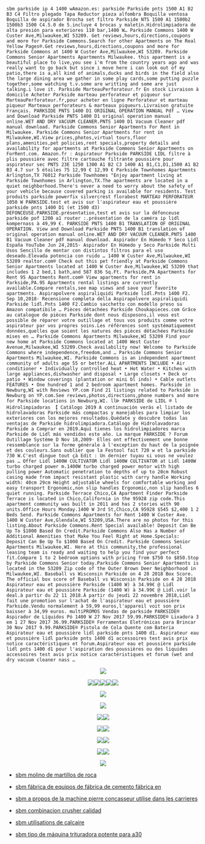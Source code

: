 
```
sbm parkside ip 4 1400 wAmazon.es: parkside Parkside pnts 1500 A1 B2 B3 C4 Filtro plegado Tapa Reductor pieza alfombra Boquilla ventosa Boquilla de aspirador Brocha set filtro Parkside NTS 1500 A1 1500b2 1500b3 1500 C4.5.0 de 5.incluye 4 brocas y maletín.Hidrolimpiadora de alta presión para exteriores 110 bar,1400 W… Parkside Commons 1400 W Custer Ave,Milwaukee,WI 53209. Get reviews,hours,directions,coupons and more for Parkside Commons.Search for other Apartments on The Real Yellow Pages®.Get reviews,hours,directions,coupons and more for Parkside Commons at 1400 W Custer Ave,Milwaukee,WI 53209. Parkside Commons Senior Apartments Apartments Milwaukee. this apartment is a beautiful place to live,you see i'm from the country years ago and was really want to go back but since i move here i can look out of my patio,there is a,all kind of animals,ducks and birds in the field also the large dining area we gather in some play cards,some putting puzzle together,some watching t.v.some are writting and some are just talking.i love it. Parkside MarteauPerforateur.fr En stock Livraison à domicile Acheter Parkside marteau perforateur et piqueur sur MarteauPerforateur.fr,pour acheter en ligne Perforateur et marteau piqueur Marteaux perforateurs & marteaux piqueurs.Livraison gratuite Français. PARKSIDE PNTS 1400 D1 ORIGINAL OPERATION MANUAL Pdf … View and Download Parkside PNTS 1400 D1 original operation manual online.WET AND DRY VACUUM CLEANER.PNTS 1400 D1 Vacuum Cleaner pdf manual download. Parkside Commons Senior Apartments For Rent in Milwaukee. Parkside Commons Senior Apartments for rent in Milwaukee,WI.View prices,photos,virtual tours,floor plans,amenities,pet policies,rent specials,property details and availability for apartments at Parkside Commons Senior Apartments on ForRent.com. Amazon.fr : Aspirateur Parkside PARKSIDE LIDL filtre à plis poussière avec filtre cartouche filtrante poussière pour aspirateur sec PNTS 23E 1250 1300 A1 B2 C3 1400 A1 B1,C1,D1,1500 A1 B2 B3 4.7 sur 5 étoiles 75 12,99 € 12,99 € Parkside Townhomes Apartments Arlington,TX 76012 Parkside Townhomes "Enjoy apartment living at Parkside Townhomes in Arlington,TX.The apartments are located in a quiet neighborhood.There's never a need to worry about the safety of your vehicle because covered parking is available for residents. Test produits parkside powerfix silvercrest florabest MARTEAU PERFORATEUR 1050 W PARKSIDE.test et avis sur l'aspirateur eau et poussière parkside pnts 1400 D1 (et 1500 d3) DEFONCEUSE.PARKSIDE.présentation,test et avis sur la défonceuse parkside pof 1200 a1 router :.présentation de la caméra ip lidl kompernass à 49,99 €. PARKSIDE PNTS 1400 B1 TRANSLATION OF ORIGINAL OPERATION. View and Download Parkside PNTS 1400 B1 translation of original operation manual online.WET AND DRY VACUUM CLEANER.PNTS 1400 B1 Vacuum Cleaner pdf manual download. Aspirador En Húmedo Y Seco Lidl España YouTube Jun 24,2015· Aspirador En Húmedo y Seco Parkside Multi Usos Sencillo de montar con distintos filtros para el uso deseado.Elevada potencia con ruido … 1400 W Custer Ave,Milwaukee,WI 53209 realtor.com® Check out this pet friendly at Parkside Commons Senior Apartments located at 1400 W Custer Ave,Milwaukee,WI 53209 that includes 1 2 bed,1 bath,and 587 836 Sq.Ft. Parkside,PA Apartments for Rent 95 Apartments Rent.com® View apartments for rent in Parkside,PA.95 Apartments rental listings are currently available.Compare rentals,see map views and save your favorite apartments. Aspirapolvere aspiraliquidi Parkside lidl.Pnts 1400 F2. Sep 10,2018· Recensione completa della Aspirapolvere aspiraliquidi Parkside lidl.Pnts 1400 F2.Cambio sacchetto con modello preso su Amazon compatibile … Pièces détachées Parkside Choukapieces.com Grâce au catalogue de pièces Parkside dont nous disposons,il vous est possible de réparer votre outillage et tous vos produits comme votre aspirateur par vos propres soins.Les références sont systématiquement données,quelles que soient les natures des pièces détachées Parkside mises en … Parkside Commons Apartments Milwaukee,WI 53209 Find your new home at Parkside Commons located at 1400 West Custer Avenue,Milwaukee,WI 53209.Check availability now! Welcome to Parkside Commons where independence,freedom,and … Parkside Commons Senior Apartments Milwaukee,WI. Parkside Commons is an independent apartment community of adults age 55 or better.ALL APARTMENTS INCLUDE • Air conditioner • Individually controlled heat • Hot Water • Kitchen with large appliances,dishwasher and disposal • Large closets • Deck or patio • Window coverings (plantation or mini bl inds) • Cable outlets FEATURES • One hundred 1 and 2 bedroom apartment homes. Parkside in Newburg,WI with Reviews YP.com Find 21 listings related to Parkside in Newburg on YP.com.See reviews,photos,directions,phone numbers and more for Parkside locations in Newburg,WI. llᐈ PARKSIDE de LIDL ® l Hidrolimpiadoras 【 Catálogo 2019 A continuación verás el listado de hidrolavadoras Parkside más compactas y manejables para limpiar los exteriores con los mejores resultados.Quédate y descubre todas las ventajas de Parkside hidrolimpiadora.Catálogo de Hidrolavadoras Parkside a Comprar en 2019.Aquí tienes los hidrolimpiadores marca Parkside de Lidl más vendidos este año. La marque PARKSIDE ? Forum Outillage Système D Nov 18,2009· Elles ont effectivement une bonne ressemblance sur la forme générale à l'exception du haut de la poignée et des couleurs.Sans oublier que la Festool fait 720 w et la parkside 730 W.C'est dingue tout çà Edit : Un dernier tuyau si vous ne voulez pas … Offer Lidl 1400W CULTIVATOR Lidl 1400W CULTIVATOR at Lidl 1400W turbo charged power m.1400W turbo charged power motor with high pulling power Automatic penetration to depths of up to 20cm Robust casing made from impact resistant plastic with carry handle Working width: 40cm 29cm Height adjustable wheels for comfortable working and easy transport Ergonomic,non slip handles Ergonomic,non slip handles 6 quiet running. Parkside Terrace Chico,CA Apartment Finder Parkside Terrace is located in Chico,California in the 95928 zip code.This apartment community was built in 2011 and has 2 stories with 90 units.Office Hours Monday.1400 W 3rd St,Chico,CA 95928 $545 $2,400 1 2 Beds Send. Parkside Commons Apartments for Rent 1400 W Custer Ave. 1400 W Custer Ave,Glendale,WI 53209,USA.There are no photos for this listing.About Parkside Commons.Rent Special available! Deposit Can Be Up To $1000 Based On Credit.Parkside Commons Also Has a Number of Additional Amenities that Make You Feel Right at Home.Specials: Deposit Can Be Up To $1000 Based On Credit. Parkside Commons Senior Apartments Milwaukee,WI. Here at this community,the professional leasing team is ready and waiting to help you find your perfect fit.Compare 1 to 2 bedroom options with pricing from $750 to $850.Stop by Parkside Commons Senior today.Parkside Commons Senior Apartments is located in the 53209 Zip code of the Outer Brown Deer Neighborhood in Milwaukee,WI. Baseball vs Wisconsin Parkside on 4 28 2018 Box Score. The official box score of Baseball vs Wisconsin Parkside on 4 28 2018 Aspirateur eau et poussière Parkside (1400 W) à 34.99€ @ Lidl Aspirateur eau et poussière Parkside (1400 W) à 34.99€ @ Lidl.voir le deal.à partir du 22 11 2018.À partir du jeudi 22 novembre 2018,Lidl fait une promotion sur l'achat de l'aspirateur eau et poussière Parkside.Vendu normalement à 59,99 euros,l'appareil voit son prix baisser à 34,99 euros. multiPROMOS Vendas de parkside PARKSIDE® Aspirador de Líquidos Pó 1400 W 27 Nov 2017 59.99.PARKSIDE® Lixadora 3 em 1 27 Nov 2017 36.99.PARKSIDE® Ferramentas Eletrónicas para Brincar 30 Nov 2017 9.99.PARKSIDE® Pistola de Cola Quente com Bateria Aspirateur eau et poussière lidl parkside pnts 1400 d1. Aspirateur eau et poussière lidl parkside pnts 1400 d1 accessoires test avis prix notice caractéristiques et forum.Aspirateur eau et poussière parkside lidl pnts 1400 d1 pour l'aspiration des poussières ou des liquides accessoires test avis prix notice caractéristiques et forum (wet and dry vacuum cleaner nass … 
```

<div align="center">

<a href="https://es-crusher.shibang-china.com/github&k=sbm+parkside+ip+4+1400+w"><img src="https://static.shibang-china.com/es/crusher/logo.jpg"></a>

<a href="https://es-crusher.shibang-china.com/github&k=sbm+parkside+ip+4+1400+w"><img src="https://static.shibang-china.com/es/crusher/index.jpg"></a><a href="https://es-crusher.shibang-china.com/material.htmlgithub&k=sbm+parkside+ip+4+1400+w"><img src="https://static.shibang-china.com/es/crusher/material.jpg"></a><a href="https://es-crusher.shibang-china.com/application.htmlgithub&k=sbm+parkside+ip+4+1400+w"><img src="https://static.shibang-china.com/es/crusher/application.jpg"></a><a href="https://es-crusher.shibang-china.com/aboutus.htmlgithub&k=sbm+parkside+ip+4+1400+w"><img src="https://static.shibang-china.com/es/crusher/aboutus.jpg"></a><a href="https://es-crusher.shibang-china.com/contact.htmlgithub&k=sbm+parkside+ip+4+1400+w"><img src="https://static.shibang-china.com/es/crusher/contact.jpg"></a>

<a href="https://es-crusher.shibang-china.com/github&k=sbm+parkside+ip+4+1400+w"><img src="https://static.shibang-china.com/es/crusher/banner.jpg"></a>

<a href="https://swt.shibang-china.com/github&k=sbm+parkside+ip+4+1400+w"><img src="https://static.shibang-china.com/es/crusher/text.jpg"></a>

<a href="https://swt.shibang-china.com/github&k=sbm+parkside+ip+4+1400+w"><img src="https://static.shibang-china.com/es/crusher/chat.jpg"></a><a href="https://es-crusher.shibang-china.com/contact.htmlgithub&k=sbm+parkside+ip+4+1400+w"><img src="https://static.shibang-china.com/es/crusher/message.jpg"></a>

<a href="https://es-crusher.shibang-china.com/products/pe.htmlgithub&k=sbm+parkside+ip+4+1400+w"><img src="https://static.shibang-china.com/es/crusher/pe.jpg"></a><a href="https://es-crusher.shibang-china.com/products/pf.htmlgithub&k=sbm+parkside+ip+4+1400+w"><img src="https://static.shibang-china.com/es/crusher/pf.jpg"></a>

<a href="https://es-crusher.shibang-china.com/products/hpt.htmlgithub&k=sbm+parkside+ip+4+1400+w"><img src="https://static.shibang-china.com/es/crusher/hpt.jpg"></a><a href="https://es-crusher.shibang-china.com/products/vsi.htmlgithub&k=sbm+parkside+ip+4+1400+w"><img src="https://static.shibang-china.com/es/crusher/vsi.jpg"></a>

<a href="https://es-crusher.shibang-china.com/products/klv.htmlgithub&k=sbm+parkside+ip+4+1400+w"><img src="https://static.shibang-china.com/es/crusher/klv.jpg"></a><a href="https://es-crusher.shibang-china.com/products/portable.htmlgithub&k=sbm+parkside+ip+4+1400+w"><img src="https://static.shibang-china.com/es/crusher/portable.jpg"></a>

<a href="https://swt.shibang-china.com/github&k=sbm+parkside+ip+4+1400+w"><img src="https://static.shibang-china.com/es/crusher/case.jpg"></a>

</div>


* [sbm molino de martillos de roca](sbm%20molino%20de%20martillos%20de%20roca.md)

* [sbm fábrica de equipos de fábrica de cemento fábrica en](sbm%20f%C3%A1brica%20de%20equipos%20de%20f%C3%A1brica%20de%20cemento%20f%C3%A1brica%20en.md)

* [sbm a propos de la machine pierre concasseur utilise dans les carrieres](sbm%20a%20propos%20de%20la%20machine%20pierre%20concasseur%20utilise%20dans%20les%20carrieres.md)

* [sbm combinacion crusher calidad](sbm%20combinacion%20crusher%20calidad.md)

* [sbm utilisations de calcaire](sbm%20utilisations%20de%20calcaire.md)

* [sbm tipo de máquina trituradora potente para a30](sbm%20tipo%20de%20m%C3%A1quina%20trituradora%20potente%20para%20a30.md)